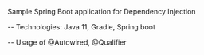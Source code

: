 Sample Spring Boot application for Dependency Injection 

-- Technologies: Java 11, Gradle, Spring boot

-- Usage of @Autowired, @Qualifier


